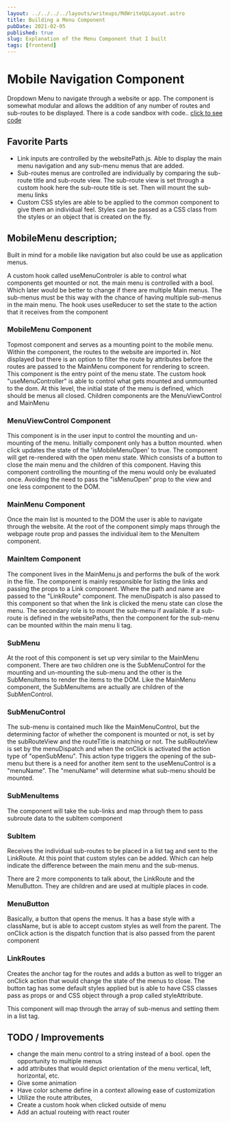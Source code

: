 ```yaml
---
layout: ../../../../layouts/writeups/MdWriteUpLayout.astro
title: Building a Menu Component
pubDate: 2021-02-05
published: true
slug: Explanation of the Menu Component that I built
tags: [frontend]
---
```


# Mobile Navigation Component

Dropdown Menu to navigate through a website or app. The component is somewhat modular and allows the addition of any number of routes and sub-routes to be displayed. There is a code sandbox with code.. [click to see code](<[https://codesandbox.io/s/mobile-nav-qln8p](https://codesandbox.io/s/mobile-nav-qln8p)>)

## Favorite Parts

- Link inputs are controlled by the websitePath.js. Able to display the main menu navigation and any sub-menu menus that are added.
- Sub-routes menus are controlled are individually by comparing the sub-route title and sub-route view. The sub-route view is set through a custom hook here the sub-route title is set. Then will mount the sub-menu links
- Custom CSS styles are able to be applied to the common component to give them an individual feel. Styles can be passed as a CSS class from the styles or an object that is created on the fly.

## MobileMenu description;

Built in mind for a mobile like navigation but also could be use as application menus.

A custom hook called useMenuControler is able to control what components get mounted or not. the main menu is controlled with a bool. Which later would be better to change if there are multiple Main menus. The sub-menus must be this way with the chance of having multiple sub-menus in the main menu. The hook uses useReducer to set the state to the action that it receives from the component

### MobileMenu Component

Topmost component and serves as a mounting point to the mobile menu. Within the component, the routes to the website are imported in. Not displayed but there is an option to filter the route by attributes before the routes are passed to the MainMenu component for rendering to screen. This component is the entry point of the menu state. The custom hook "useMenuController" is able to control what gets mounted and unmounted to the dom. At this level, the initial state of the menu is defined, which should be menus all closed. Children components are the MenuViewControl and MainMenu

### MenuViewControl Component

This component is in the user input to control the mounting and un-mounting of the menu. Initially component only has a button mounted. when click updates the state of the 'isMobileMenuOpen' to true. The component will get re-rendered with the open menu state. Which consists of a button to close the main menu and the children of this component. Having this component controlling the mounting of the menu would only be evaluated once. Avoiding the need to pass the "isMenuOpen" prop to the view and one less component to the DOM.

### MainMenu Component

Once the main list is mounted to the DOM the user is able to navigate through the website. At the root of the component simply maps through the webpage route prop and passes the individual item to the MenuItem component.

### MainItem Component

The component lives in the MainMenu.js and performs the bulk of the work in the file. The component is mainly responsible for listing the links and passing the props to a Link component. Where the path and name are passed to the "LinkRoute" component. The menuDispatch is also passed to this component so that when the link is clicked the menu state can close the menu. The secondary role is to mount the sub-menu if available. If a sub-route is defined in the websitePaths, then the component for the sub-menu can be mounted within the main menu li tag.

### SubMenu

At the root of this component is set up very similar to the MainMenu component. There are two children one is the SubMenuControl for the mounting and un-mounting the sub-menu and the other is the SubMenuItems to render the items to the DOM. Like the MainMenu component, the SubMenuItems are actually are children of the SubMenControl.

### SubMenuControl

The sub-menu is contained much like the MainMenuControl, but the determining factor of whether the component is mounted or not, is set by the subRouteView and the routeTitle is matching or not. The subRouteView is set by the menuDispatch and when the onClick is activated the action type of "openSubMenu". This action type triggers the opening of the sub-menu but there is a need for another item sent to the useMenuControl is a "menuName". The "menuName" will determine what sub-menu should be mounted.

### SubMenuItems

The component will take the sub-links and map through them to pass subroute data to the subItem component

### SubItem

Receives the individual sub-routes to be placed in a list tag and sent to the LinkRoute. At this point that custom styles can be added. Which can help indicate the difference between the main menu and the sub-menus.

There are 2 more components to talk about, the LinkRoute and the MenuButton. They are children and are used at multiple places in code.

### MenuButton

Basically, a button that opens the menus. It has a base style with a className, but is able to accept custom styles as well from the parent. The onClick action is the dispatch function that is also passed from the parent component

### LinkRoutes

Creates the anchor tag for the routes and adds a button as well to trigger an onClick action that would change the state of the menus to close. The button tag has some default styles applied but is able to have CSS classes pass as props or and CSS object through a prop called styleAttribute.

This component will map through the array of sub-menus and setting them in a list tag.

## TODO / Improvements

- change the main menu control to a string instead of a bool. open the opportunity to multiple menus
- add attributes that would depict orientation of the menu vertical, left, horizontal, etc.
- Give some animation
- Have color scheme define in a context allowing ease of customization
- Utilize the route attributes,
- Create a custom hook when clicked outside of menu
- Add an actual routeing with react router

